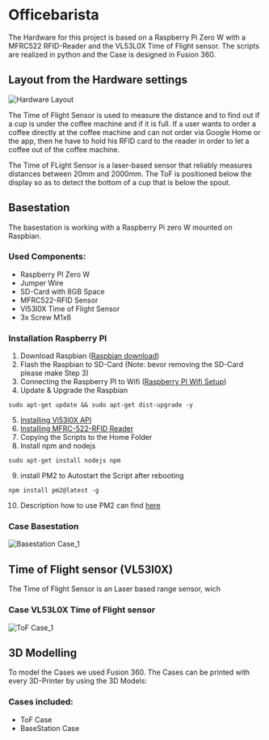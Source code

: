 # Officebarista
The Hardware for this project is based on a Raspberry Pi Zero W with a MFRC522 RFID-Reader and the VL53L0X Time of Flight sensor. The scripts are realized in python and the Case is designed in Fusion 360.

## Layout from the Hardware settings
![Hardware Layout](https://github.com/gauggelb/Officebarista/blob/master/hardware/images/Aufbau%20Hardware.png)

The Time of Flight Sensor is used to measure the distance and to find out if a cup is under the coffee machine and if it is full.
If a user wants to order a coffee directly at the coffee machine and can not order via Google Home or the app, then he have to hold his RFID card to the reader in order to let a coffee out of the coffee machine.

The Time of FLight Sensor is a laser-based sensor that reliably measures distances between 20mm and 2000mm.
The ToF is positioned below the display so as to detect the bottom of a cup that is below the spout.

## Basestation
The basestation is working with a Raspberry Pi zero W mounted on Raspbian. 

### Used Components:

 - Raspberry PI Zero W
 - Jumper Wire 
 - SD-Card with 8GB Space
 - MFRC522-RFID Sensor
 - Vl53l0X Time of Flight Sensor
 - 3x Screw M1x6

### Installation Raspberry PI

1. Download Raspbian ([Raspbian download](https://www.raspberrypi.org/downloads/ "Download Raspbian"))
2.  Flash the Raspbian to SD-Card (Note: bevor removing the SD-Card please make Step 3)
3. Connecting the Raspberry PI to Wifi ([Raspberry PI Wifi Setup](https://core-electronics.com.au/tutorials/raspberry-pi-zerow-headless-wifi-setup.html "Raspberry PI Wifi Setup"))
4. Update & Upgrade the Raspbian
```
sudo apt-get update && sudo apt-get dist-upgrade -y
```
5.  [Installing Vl53l0X API](https://github.com/cassou/VL53L0X_rasp "Installing VL53l0X")
6. [Installing MFRC-522-RFID Reader](https://tutorials-raspberrypi.de/raspberry-pi-rfid-rc522-tueroeffner-nfc "Installing MFRC-522-RFID Reader")
7. Copying the Scripts to the Home Folder
8. Install npm and  nodejs
```
sudo apt-get install nodejs npm
```
9.  install PM2 to Autostart the Script after rebooting
```
npm install pm2@latest -g

```
10. Description how to use PM2 can find [here](http://pm2.keymetrics.io/docs/usage/quick-start/#application-declaration "Installing PM2")


### Case Basestation
![Basestation Case_1](https://github.com/gauggelb/Officebarista/blob/master/hardware/images/Kaffeecase%20rund%201.png)

## Time of Flight sensor (VL53l0X)
The Time of Flight Sensor is an Laser based range sensor, wich 

### Case VL53L0X Time of Flight sensor
![ToF Case_1](https://github.com/gauggelb/Officebarista/blob/master/hardware/images/Case%20ToF%204.png)


## 3D Modelling
To model the Cases we used Fusion 360. The Cases can be printed with every 3D-Printer by using the 3D Models:

### Cases included:
 - ToF Case
 - BaseStation Case